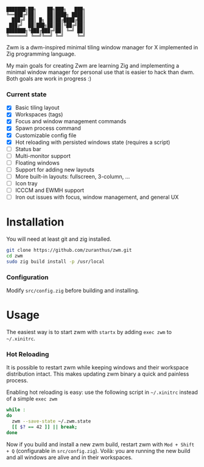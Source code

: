 ```
███████╗██╗    ██╗███╗   ███╗
╚══███╔╝██║    ██║████╗ ████║
  ███╔╝ ██║ █╗ ██║██╔████╔██║
 ███╔╝  ██║███╗██║██║╚██╔╝██║
███████╗╚███╔███╔╝██║ ╚═╝ ██║
╚══════╝ ╚══╝╚══╝ ╚═╝     ╚═╝
```

Zwm is a dwm-inspired minimal tiling window manager for X implemented in Zig programming language.

My main goals for creating Zwm are learning Zig and implementing a minimal window manager for personal use
that is easier to hack than dwm. Both goals are work in progress :)

### Current state

- [x] Basic tiling layout
- [x] Workspaces (tags)
- [x] Focus and window management commands
- [x] Spawn process command
- [x] Customizable config file
- [x] Hot reloading with persisted windows state (requires a script)
- [ ] Status bar
- [ ] Multi-monitor support
- [ ] Floating windows
- [ ] Support for adding new layouts
- [ ] More built-in layouts: fullscreen, 3-column, ...
- [ ] Icon tray
- [ ] ICCCM and EWMH support
- [ ] Iron out issues with focus, window management, and general UX

# Installation

You will need at least git and zig installed.

```bash
git clone https://github.com/zuranthus/zwm.git
cd zwm
sudo zig build install -p /usr/local
```
### Configuration

Modify `src/config.zig` before building and installing.

# Usage

The easiest way is to start zwm with `startx` by adding `exec zwm` to `~/.xinitrc`.

### Hot Reloading

It is possible to restart zwm while keeping windows and their workspace distribution intact. This makes updating zwm binary a quick and painless process.

Enabling hot reloading is easy: use the following script in `~/.xinitrc` instead of a simple `exec zwm`
```bash
while :
do
  zwm --save-state ~/.zwm.state
  [[ $? == 42 ]] || break;
done
```

Now if you build and install a new zwm build, restart zwm with `Mod + Shift + Q` (configurable in `src/config.zig`). Voilà: you are running the new build and all windows are alive and in their workspaces.

